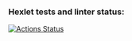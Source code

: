 ### Hexlet tests and linter status:
[![Actions Status](https://github.com/AlexSinitsin/python-project-lvl1/workflows/hexlet-check/badge.svg)](https://github.com/AlexSinitsin/python-project-lvl1/actions)